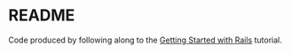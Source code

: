 # README

Code produced by following along to the [Getting Started with Rails](https://guides.rubyonrails.org/getting_started.html) tutorial.
